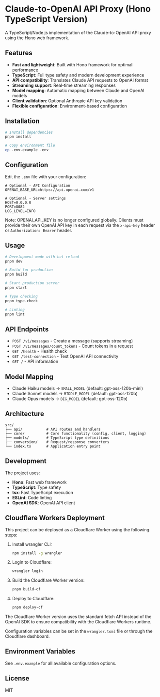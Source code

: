 # Claude-to-OpenAI API Proxy (Hono TypeScript Version)

A TypeScript/Node.js implementation of the Claude-to-OpenAI API proxy using the Hono web framework.

## Features

- **Fast and lightweight**: Built with Hono framework for optimal performance
- **TypeScript**: Full type safety and modern development experience
- **API compatibility**: Translates Claude API requests to OpenAI format
- **Streaming support**: Real-time streaming responses
- **Model mapping**: Automatic mapping between Claude and OpenAI models
- **Client validation**: Optional Anthropic API key validation
- **Flexible configuration**: Environment-based configuration

## Installation

```bash
# Install dependencies
pnpm install

# Copy environment file
cp .env.example .env
```

## Configuration

Edit the `.env` file with your configuration:

```env
# Optional - API Configuration
OPENAI_BASE_URL=https://api.openai.com/v1

# Optional - Server settings
HOST=0.0.0.0
PORT=8082
LOG_LEVEL=INFO
```

Note: OPENAI_API_KEY is no longer configured globally. Clients must provide their own OpenAI API key in each request via the `x-api-key` header or `Authorization: Bearer` header.

## Usage

```bash
# Development mode with hot reload
pnpm dev

# Build for production
pnpm build

# Start production server
pnpm start

# Type checking
pnpm type-check

# Linting
pnpm lint
```

## API Endpoints

- `POST /v1/messages` - Create a message (supports streaming)
- `POST /v1/messages/count_tokens` - Count tokens in a request
- `GET /health` - Health check
- `GET /test-connection` - Test OpenAI API connectivity
- `GET /` - API information

## Model Mapping

- Claude Haiku models → `SMALL_MODEL` (default: gpt-oss-120b-mini)
- Claude Sonnet models → `MIDDLE_MODEL` (default: gpt-oss-120b)
- Claude Opus models → `BIG_MODEL` (default: gpt-oss-120b)

## Architecture

```
src/
├── api/           # API routes and handlers
├── core/          # Core functionality (config, client, logging)
├── models/        # TypeScript type definitions
├── conversion/    # Request/response converters
└── index.ts       # Application entry point
```

## Development

The project uses:
- **Hono**: Fast web framework
- **TypeScript**: Type safety
- **tsx**: Fast TypeScript execution
- **ESLint**: Code linting
- **OpenAI SDK**: OpenAI API client

## Cloudflare Workers Deployment

This project can be deployed as a Cloudflare Worker using the following steps:

1. Install wrangler CLI:
   ```bash
   npm install -g wrangler
   ```

2. Login to Cloudflare:
   ```bash
   wrangler login
   ```

3. Build the Cloudflare Worker version:
   ```bash
   pnpm build-cf
   ```

4. Deploy to Cloudflare:
   ```bash
   pnpm deploy-cf
   ```

The Cloudflare Worker version uses the standard fetch API instead of the OpenAI SDK to ensure compatibility with the Cloudflare Workers runtime.

Configuration variables can be set in the `wrangler.toml` file or through the Cloudflare dashboard.

## Environment Variables

See `.env.example` for all available configuration options.

## License

MIT